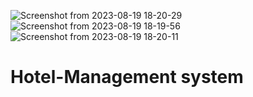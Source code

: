 ![Screenshot from 2023-08-19 18-20-29](https://github.com/RonG305/Hotel-Management/assets/106582548/a6877107-ebd9-4f21-97b9-2d707e51de48)
![Screenshot from 2023-08-19 18-19-56](https://github.com/RonG305/Hotel-Management/assets/106582548/950b9314-a1d0-49f3-b41a-629218feed8c)
![Screenshot from 2023-08-19 18-20-11](https://github.com/RonG305/Hotel-Management/assets/106582548/3ab96370-9de3-431f-a70d-bc559a836202)


# Hotel-Management system
